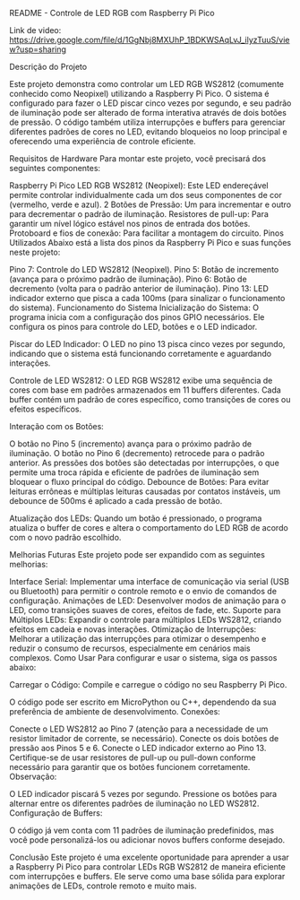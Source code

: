 README - Controle de LED RGB com Raspberry Pi Pico

Link de video: https://drive.google.com/file/d/1GgNbj8MXUhP_1BDKWSAqLvJ_ilyzTuuS/view?usp=sharing 

Descrição do Projeto

Este projeto demonstra como controlar um LED RGB WS2812 (comumente conhecido como Neopixel) utilizando a Raspberry Pi Pico. O sistema é configurado para fazer o LED piscar cinco vezes por segundo, e seu padrão de iluminação pode ser alterado de forma interativa através de dois botões de pressão. O código também utiliza interrupções e buffers para gerenciar diferentes padrões de cores no LED, evitando bloqueios no loop principal e oferecendo uma experiência de controle eficiente.

Requisitos de Hardware
Para montar este projeto, você precisará dos seguintes componentes:

Raspberry Pi Pico 
LED RGB WS2812 (Neopixel): Este LED endereçável permite controlar individualmente cada um dos seus componentes de cor (vermelho, verde e azul).
2 Botões de Pressão: Um para incrementar e outro para decrementar o padrão de iluminação.
Resistores de pull-up: Para garantir um nível lógico estável nos pinos de entrada dos botões.
Protoboard e fios de conexão: Para facilitar a montagem do circuito.
Pinos Utilizados
Abaixo está a lista dos pinos da Raspberry Pi Pico e suas funções neste projeto:

Pino 7: Controle do LED WS2812 (Neopixel).
Pino 5: Botão de incremento (avança para o próximo padrão de iluminação).
Pino 6: Botão de decremento (volta para o padrão anterior de iluminação).
Pino 13: LED indicador externo que pisca a cada 100ms (para sinalizar o funcionamento do sistema).
Funcionamento do Sistema
Inicialização do Sistema: O programa inicia com a configuração dos pinos GPIO necessários. Ele configura os pinos para controle do LED, botões e o LED indicador.

Piscar do LED Indicador: O LED no pino 13 pisca cinco vezes por segundo, indicando que o sistema está funcionando corretamente e aguardando interações.

Controle de LED WS2812: O LED RGB WS2812 exibe uma sequência de cores com base em padrões armazenados em 11 buffers diferentes. Cada buffer contém um padrão de cores específico, como transições de cores ou efeitos específicos.

Interação com os Botões:

O botão no Pino 5 (incremento) avança para o próximo padrão de iluminação.
O botão no Pino 6 (decremento) retrocede para o padrão anterior.
As pressões dos botões são detectadas por interrupções, o que permite uma troca rápida e eficiente de padrões de iluminação sem bloquear o fluxo principal do código.
Debounce de Botões: Para evitar leituras errôneas e múltiplas leituras causadas por contatos instáveis, um debounce de 500ms é aplicado a cada pressão de botão.

Atualização dos LEDs: Quando um botão é pressionado, o programa atualiza o buffer de cores e altera o comportamento do LED RGB de acordo com o novo padrão escolhido.

Melhorias Futuras
Este projeto pode ser expandido com as seguintes melhorias:

Interface Serial: Implementar uma interface de comunicação via serial (USB ou Bluetooth) para permitir o controle remoto e o envio de comandos de configuração.
Animações de LED: Desenvolver modos de animação para o LED, como transições suaves de cores, efeitos de fade, etc.
Suporte para Múltiplos LEDs: Expandir o controle para múltiplos LEDs WS2812, criando efeitos em cadeia e novas interações.
Otimização de Interrupções: Melhorar a utilização das interrupções para otimizar o desempenho e reduzir o consumo de recursos, especialmente em cenários mais complexos.
Como Usar
Para configurar e usar o sistema, siga os passos abaixo:

Carregar o Código: Compile e carregue o código no seu Raspberry Pi Pico.

O código pode ser escrito em MicroPython ou C++, dependendo da sua preferência de ambiente de desenvolvimento.
Conexões:

Conecte o LED WS2812 ao Pino 7 (atenção para a necessidade de um resistor limitador de corrente, se necessário).
Conecte os dois botões de pressão aos Pinos 5 e 6.
Conecte o LED indicador externo ao Pino 13.
Certifique-se de usar resistores de pull-up ou pull-down conforme necessário para garantir que os botões funcionem corretamente.
Observação:

O LED indicador piscará 5 vezes por segundo.
Pressione os botões para alternar entre os diferentes padrões de iluminação no LED WS2812.
Configuração de Buffers:

O código já vem conta com 11 padrões de iluminação predefinidos, mas você pode personalizá-los ou adicionar novos buffers conforme desejado.

Conclusão
Este projeto é uma excelente oportunidade para aprender a usar a Raspberry Pi Pico para controlar LEDs RGB WS2812 de maneira eficiente com interrupções e buffers. Ele serve como uma base sólida para explorar animações de LEDs, controle remoto e muito mais. 
